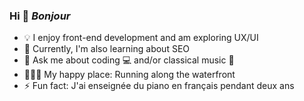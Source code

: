 ### Hi 👋 <em>Bonjour</em>
- 💡 I enjoy front-end development and am exploring UX/UI
- 🔎 Currently, I'm also learning about SEO
- 🎼 Ask me about coding 💻 and/or classical music 🎹
- 🏃🏻‍♀️ My happy place: Running along the waterfront
- ⚡ Fun fact: J'ai enseignée du piano en français pendant deux ans


<!--
**raposamillar/raposamillar** is a ✨ _special_ ✨ repository because its `README.md` (this file) appears on your GitHub profile.

Here are some ideas to get you started:

- 🔭 I’m currently working on ...
- 🌱 I’m currently learning ...
- 👯 I’m looking to collaborate on ...
- 🤔 I’m looking for help with ...
- 💬 Ask me about ...
- 📫 How to reach me: ...
- 😄 Pronouns: ...
- ⚡ Fun fact: ...
-->
